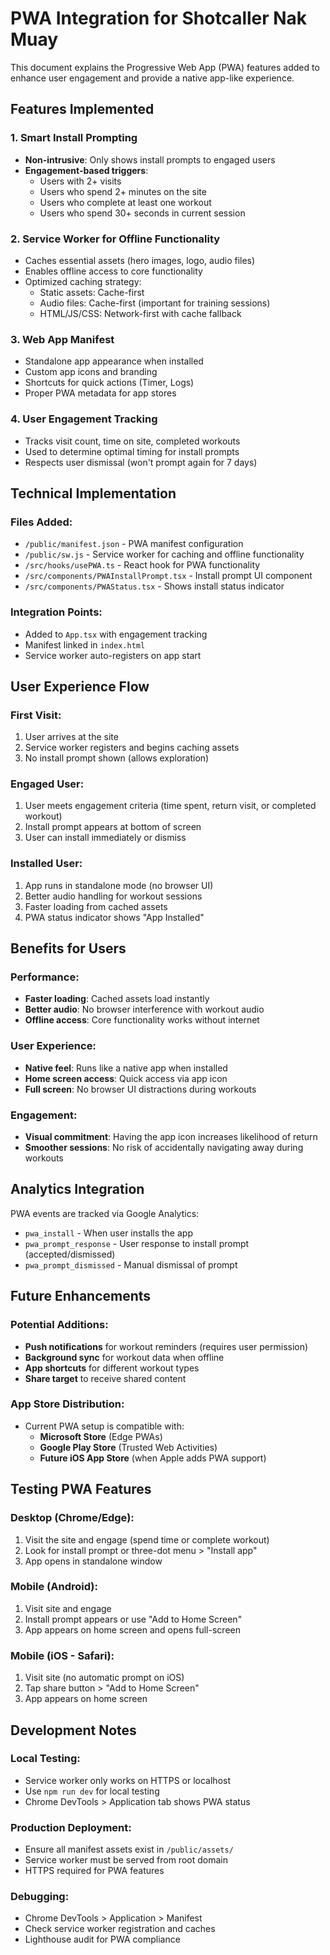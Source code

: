 # PWA Integration for Shotcaller Nak Muay

This document explains the Progressive Web App (PWA) features added to enhance user engagement and provide a native app-like experience.

## Features Implemented

### 1. **Smart Install Prompting**
- **Non-intrusive**: Only shows install prompts to engaged users
- **Engagement-based triggers**:
  - Users with 2+ visits
  - Users who spend 2+ minutes on the site
  - Users who complete at least one workout
  - Users who spend 30+ seconds in current session

### 2. **Service Worker for Offline Functionality**
- Caches essential assets (hero images, logo, audio files)
- Enables offline access to core functionality
- Optimized caching strategy:
  - Static assets: Cache-first
  - Audio files: Cache-first (important for training sessions)
  - HTML/JS/CSS: Network-first with cache fallback

### 3. **Web App Manifest**
- Standalone app appearance when installed
- Custom app icons and branding
- Shortcuts for quick actions (Timer, Logs)
- Proper PWA metadata for app stores

### 4. **User Engagement Tracking**
- Tracks visit count, time on site, completed workouts
- Used to determine optimal timing for install prompts
- Respects user dismissal (won't prompt again for 7 days)

## Technical Implementation

### Files Added:
- `/public/manifest.json` - PWA manifest configuration
- `/public/sw.js` - Service worker for caching and offline functionality
- `/src/hooks/usePWA.ts` - React hook for PWA functionality
- `/src/components/PWAInstallPrompt.tsx` - Install prompt UI component
- `/src/components/PWAStatus.tsx` - Shows install status indicator

### Integration Points:
- Added to `App.tsx` with engagement tracking
- Manifest linked in `index.html`
- Service worker auto-registers on app start

## User Experience Flow

### First Visit:
1. User arrives at the site
2. Service worker registers and begins caching assets
3. No install prompt shown (allows exploration)

### Engaged User:
1. User meets engagement criteria (time spent, return visit, or completed workout)
2. Install prompt appears at bottom of screen
3. User can install immediately or dismiss

### Installed User:
1. App runs in standalone mode (no browser UI)
2. Better audio handling for workout sessions
3. Faster loading from cached assets
4. PWA status indicator shows "App Installed"

## Benefits for Users

### Performance:
- **Faster loading**: Cached assets load instantly
- **Better audio**: No browser interference with workout audio
- **Offline access**: Core functionality works without internet

### User Experience:
- **Native feel**: Runs like a native app when installed
- **Home screen access**: Quick access via app icon
- **Full screen**: No browser UI distractions during workouts

### Engagement:
- **Visual commitment**: Having the app icon increases likelihood of return
- **Smoother sessions**: No risk of accidentally navigating away during workouts

## Analytics Integration

PWA events are tracked via Google Analytics:
- `pwa_install` - When user installs the app
- `pwa_prompt_response` - User response to install prompt (accepted/dismissed)
- `pwa_prompt_dismissed` - Manual dismissal of prompt

## Future Enhancements

### Potential Additions:
- **Push notifications** for workout reminders (requires user permission)
- **Background sync** for workout data when offline
- **App shortcuts** for different workout types
- **Share target** to receive shared content

### App Store Distribution:
- Current PWA setup is compatible with:
  - **Microsoft Store** (Edge PWAs)
  - **Google Play Store** (Trusted Web Activities)
  - **Future iOS App Store** (when Apple adds PWA support)

## Testing PWA Features

### Desktop (Chrome/Edge):
1. Visit the site and engage (spend time or complete workout)
2. Look for install prompt or three-dot menu > "Install app"
3. App opens in standalone window

### Mobile (Android):
1. Visit site and engage
2. Install prompt appears or use "Add to Home Screen"
3. App appears on home screen and opens full-screen

### Mobile (iOS - Safari):
1. Visit site (no automatic prompt on iOS)
2. Tap share button > "Add to Home Screen"
3. App appears on home screen

## Development Notes

### Local Testing:
- Service worker only works on HTTPS or localhost
- Use `npm run dev` for local testing
- Chrome DevTools > Application tab shows PWA status

### Production Deployment:
- Ensure all manifest assets exist in `/public/assets/`
- Service worker must be served from root domain
- HTTPS required for PWA features

### Debugging:
- Chrome DevTools > Application > Manifest
- Check service worker registration and caches
- Lighthouse audit for PWA compliance